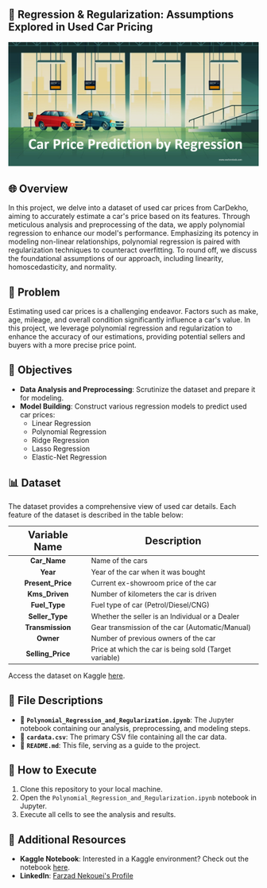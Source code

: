 ## 🚗 Regression & Regularization: Assumptions Explored in Used Car Pricing
![Polynomial Regression and Regularization in Used Car Pricing](image.png)

## 🌐 Overview
In this project, we delve into a dataset of used car prices from CarDekho, aiming to accurately estimate a car's price based on its features. Through meticulous analysis and preprocessing of the data, we apply polynomial regression to enhance our model's performance. Emphasizing its potency in modeling non-linear relationships, polynomial regression is paired with regularization techniques to counteract overfitting. To round off, we discuss the foundational assumptions of our approach, including linearity, homoscedasticity, and normality.

## 🚩 Problem
Estimating used car prices is a challenging endeavor. Factors such as make, age, mileage, and overall condition significantly influence a car's value. In this project, we leverage polynomial regression and regularization to enhance the accuracy of our estimations, providing potential sellers and buyers with a more precise price point.

## 🎯 Objectives
- **Data Analysis and Preprocessing**: Scrutinize the dataset and prepare it for modeling.
- **Model Building**: Construct various regression models to predict used car prices:
  - Linear Regression
  - Polynomial Regression
  - Ridge Regression
  - Lasso Regression
  - Elastic-Net Regression

## 📊 Dataset
The dataset provides a comprehensive view of used car details. Each feature of the dataset is described in the table below:

<div align="center">
<table style="width:100%">
<thead>
<tr>
<th style="text-align:center; font-weight: bold; font-size:20px">Variable Name</th>
<th style="text-align:center; font-weight: bold; font-size:20px">Description</th>
</tr>
</thead>
<tbody>
<tr><td><b><center>Car_Name</center></b></td><td>Name of the cars</td></tr>
<tr><td><b><center>Year</center></b></td><td>Year of the car when it was bought</td></tr>
<tr><td><b><center>Present_Price</center></b></td><td>Current ex-showroom price of the car</td></tr>
<tr><td><b><center>Kms_Driven</center></b></td><td>Number of kilometers the car is driven</td></tr>
<tr><td><b><center>Fuel_Type</center></b></td><td>Fuel type of car (Petrol/Diesel/CNG)</td></tr>
<tr><td><b><center>Seller_Type</center></b></td><td>Whether the seller is an Individual or a Dealer</td></tr>
<tr><td><b><center>Transmission</center></b></td><td>Gear transmission of the car (Automatic/Manual)</td></tr>
<tr><td><b><center>Owner</center></b></td><td>Number of previous owners of the car</td></tr>
<tr><td><b><center>Selling_Price</center></b></td><td>Price at which the car is being sold (Target variable)</td></tr>
</tbody>
</table>
</div>

Access the dataset on Kaggle [here](https://www.kaggle.com/nehalbirla/vehicle-dataset-from-cardekho).

## 📁 File Descriptions
- 📓 **`Polynomial_Regression_and_Regularization.ipynb`**: The Jupyter notebook containing our analysis, preprocessing, and modeling steps.
- 📄 **`cardata.csv`**: The primary CSV file containing all the car data.
- 📘 **`README.md`**: This file, serving as a guide to the project.

## 🚀 How to Execute
1. Clone this repository to your local machine.
2. Open the `Polynomial_Regression_and_Regularization.ipynb` notebook in Jupyter.
3. Execute all cells to see the analysis and results.

## 🔗 Additional Resources
- **Kaggle Notebook**: Interested in a Kaggle environment? Check out the notebook [here](https://www.kaggle.com/code/farzadnekouei/polynomial-regression-regularization-assumptions).
- **LinkedIn**: [Farzad Nekouei's Profile](https://www.linkedin.com/in/farzad-nekouei-7535aa53/)
